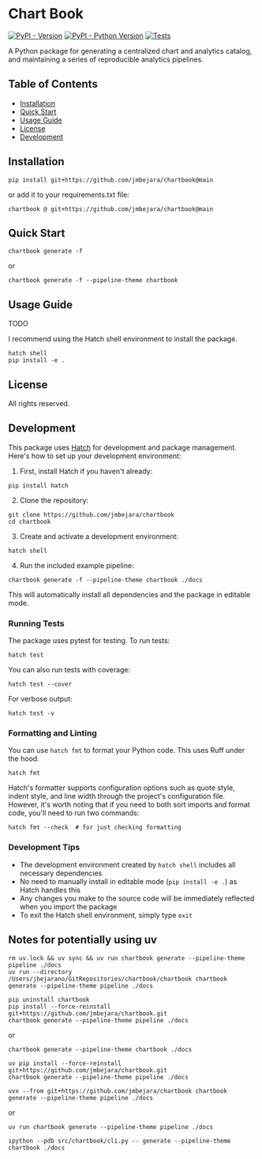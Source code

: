 Chart Book
==========


[![PyPI - Version](https://img.shields.io/badge/TestPyPI-v0.0.4-blue?logo=pypi)](https://test.pypi.org/project/chartbook)
[![PyPI - Python Version](https://img.shields.io/badge/python-3.10%20%7C%203.11%20%7C%203.12-blue?logo=python)](https://test.pypi.org/project/chartbook)
[![Tests](https://github.com/jmbejara/chartbook/actions/workflows/test.yml/badge.svg)](https://github.com/jmbejara/chartbook/actions/workflows/test.yml)

A Python package for generating a centralized chart and analytics catalog, and maintaining a series of reproducible analytics pipelines. 


## Table of Contents

- [Installation](#installation)
- [Quick Start](#quick-start)
- [Usage Guide](#usage-guide)
- [License](#license)
- [Development](#development)


## Installation

```console
pip install git+https://github.com/jmbejara/chartbook@main
```
or add it to your requirements.txt file:

```
chartbook @ git+https://github.com/jmbejara/chartbook@main
```



## Quick Start

```console
chartbook generate -f
```
or

```console
chartbook generate -f --pipeline-theme chartbook
```

## Usage Guide

TODO


I recommend using the Hatch shell environment to install the package.
```
hatch shell
pip install -e .
```

## License

All rights reserved.

## Development

This package uses [Hatch](https://hatch.pypa.io/) for development and package management. Here's how to set up your development environment:

1. First, install Hatch if you haven't already:
```console
pip install hatch
```

2. Clone the repository:
```console
git clone https://github.com/jmbejara/chartbook
cd chartbook
```

3. Create and activate a development environment:
```console
hatch shell
```

4. Run the included example pipeline:
```console
chartbook generate -f --pipeline-theme chartbook ./docs
```




This will automatically install all dependencies and the package in editable mode.

### Running Tests

The package uses pytest for testing. To run tests:

```console
hatch test
```

You can also run tests with coverage:
```console
hatch test --cover
```

For verbose output:
```console
hatch test -v
```

### Formatting and Linting

You can use `hatch fmt` to format your Python code. This uses Ruff under the hood. 

```console
hatch fmt
```
Hatch's formatter supports configuration options such as quote style, indent style, and line width through the project's configuration file. However, it's worth noting that if you need to both sort imports and format code, you'll need to run two commands:

```console
hatch fmt --check  # for just checking formatting
```

### Development Tips

- The development environment created by `hatch shell` includes all necessary dependencies
- No need to manually install in editable mode (`pip install -e .`) as Hatch handles this
- Any changes you make to the source code will be immediately reflected when you import the package
- To exit the Hatch shell environment, simply type `exit`


## Notes for potentially using uv


```
rm uv.lock && uv sync && uv run chartbook generate --pipeline-theme pipeline ./docs   
uv run --directory /Users/jbejarano/GitRepositories/chartbook/chartbook chartbook generate --pipeline-theme pipeline ./docs

```
```
pip uninstall chartbook
pip install --force-reinstall git+https://github.com/jmbejara/chartbook.git
chartbook generate --pipeline-theme pipeline ./docs
```
or
```
chartbook generate --pipeline-theme chartbook ./docs
```

```
uv pip install --force-reinstall git+https://github.com/jmbejara/chartbook.git
chartbook generate --pipeline-theme pipeline ./docs

uvx --from git+https://github.com/jmbejara/chartbook chartbook generate --pipeline-theme pipeline ./docs
```
or
```
uv run chartbook generate --pipeline-theme pipeline ./docs
```

```
ipython --pdb src/chartbook/cli.py -- generate --pipeline-theme chartbook ./docs
```
